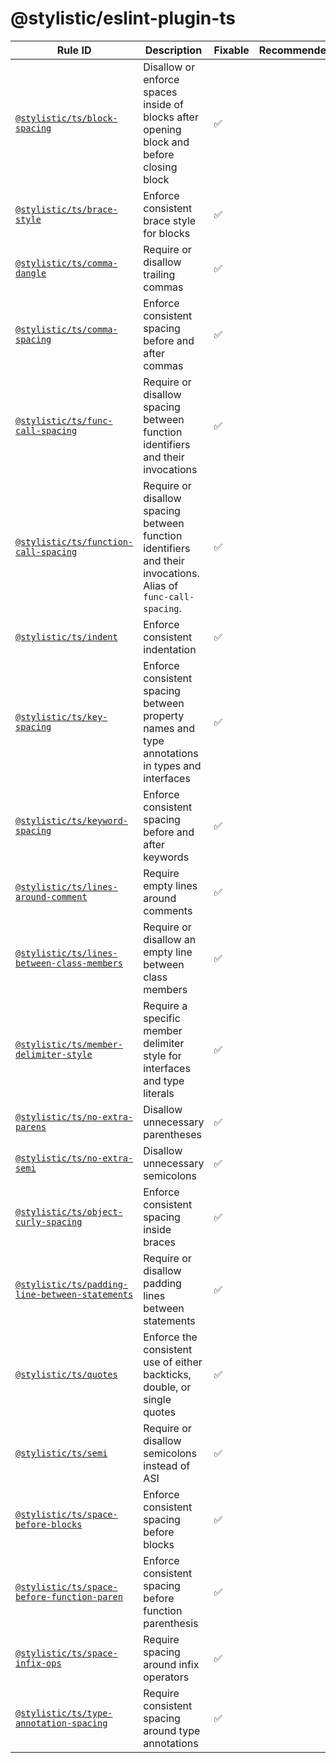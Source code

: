 # @stylistic/eslint-plugin-ts

| Rule ID | Description | Fixable | Recommended |
| --- | --- | --- | --- |
| [`@stylistic/ts/block-spacing`](./rules/block-spacing) | Disallow or enforce spaces inside of blocks after opening block and before closing block | ✅ |  |
| [`@stylistic/ts/brace-style`](./rules/brace-style) | Enforce consistent brace style for blocks | ✅ |  |
| [`@stylistic/ts/comma-dangle`](./rules/comma-dangle) | Require or disallow trailing commas | ✅ |  |
| [`@stylistic/ts/comma-spacing`](./rules/comma-spacing) | Enforce consistent spacing before and after commas | ✅ |  |
| [`@stylistic/ts/func-call-spacing`](./rules/func-call-spacing) | Require or disallow spacing between function identifiers and their invocations | ✅ |  |
| [`@stylistic/ts/function-call-spacing`](./rules/function-call-spacing) | Require or disallow spacing between function identifiers and their invocations. Alias of `func-call-spacing`. | ✅ |  |
| [`@stylistic/ts/indent`](./rules/indent) | Enforce consistent indentation | ✅ |  |
| [`@stylistic/ts/key-spacing`](./rules/key-spacing) | Enforce consistent spacing between property names and type annotations in types and interfaces | ✅ |  |
| [`@stylistic/ts/keyword-spacing`](./rules/keyword-spacing) | Enforce consistent spacing before and after keywords | ✅ |  |
| [`@stylistic/ts/lines-around-comment`](./rules/lines-around-comment) | Require empty lines around comments | ✅ |  |
| [`@stylistic/ts/lines-between-class-members`](./rules/lines-between-class-members) | Require or disallow an empty line between class members | ✅ |  |
| [`@stylistic/ts/member-delimiter-style`](./rules/member-delimiter-style) | Require a specific member delimiter style for interfaces and type literals | ✅ |  |
| [`@stylistic/ts/no-extra-parens`](./rules/no-extra-parens) | Disallow unnecessary parentheses | ✅ |  |
| [`@stylistic/ts/no-extra-semi`](./rules/no-extra-semi) | Disallow unnecessary semicolons | ✅ |  |
| [`@stylistic/ts/object-curly-spacing`](./rules/object-curly-spacing) | Enforce consistent spacing inside braces | ✅ |  |
| [`@stylistic/ts/padding-line-between-statements`](./rules/padding-line-between-statements) | Require or disallow padding lines between statements | ✅ |  |
| [`@stylistic/ts/quotes`](./rules/quotes) | Enforce the consistent use of either backticks, double, or single quotes | ✅ |  |
| [`@stylistic/ts/semi`](./rules/semi) | Require or disallow semicolons instead of ASI | ✅ |  |
| [`@stylistic/ts/space-before-blocks`](./rules/space-before-blocks) | Enforce consistent spacing before blocks | ✅ |  |
| [`@stylistic/ts/space-before-function-paren`](./rules/space-before-function-paren) | Enforce consistent spacing before function parenthesis | ✅ |  |
| [`@stylistic/ts/space-infix-ops`](./rules/space-infix-ops) | Require spacing around infix operators | ✅ |  |
| [`@stylistic/ts/type-annotation-spacing`](./rules/type-annotation-spacing) | Require consistent spacing around type annotations | ✅ |  |